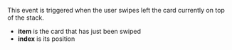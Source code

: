 This event is triggered when the user swipes left the card currently on top of the stack.

- **item** is the card that has just been swiped
- **index** is its position